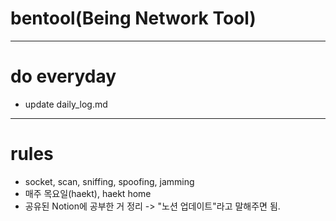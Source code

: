 # bentool(Being Network Tool)

---

# do everyday
- update daily_log.md

---

# rules
- socket, scan, sniffing, spoofing, jamming
- 매주 목요일(haekt), haekt home
- 공유된 Notion에 공부한 거 정리 -> "노션 업데이트"라고 말해주면 됨.
